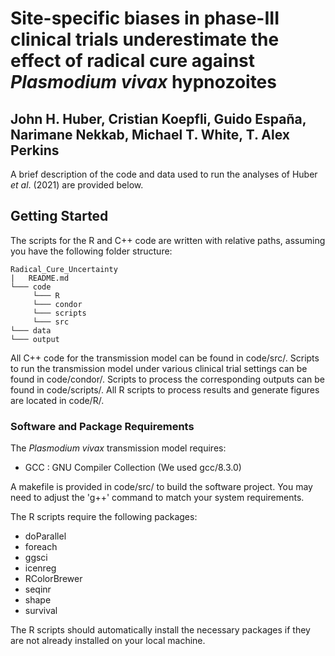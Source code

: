 # Site-specific biases in phase-III clinical trials underestimate the effect of radical cure against *Plasmodium vivax* hypnozoites
## John H. Huber, Cristian Koepfli, Guido España, Narimane Nekkab, Michael T. White, T. Alex Perkins

A brief description of the code and data used to run the analyses of Huber *et al*. (2021) are provided below.

## Getting Started

The scripts for the R and C++ code are written with relative paths, assuming you have the following folder structure:
```
Radical_Cure_Uncertainty
|   README.md
└─── code 
     └─── R
     └─── condor
     └─── scripts
     └─── src	 	
└─── data
└─── output
```

All C++ code for the transmission model can be found in code/src/. Scripts to run the transmission model under various clinical trial settings can be found in code/condor/. Scripts to process the corresponding outputs can be found in code/scripts/. All R scripts to process results and generate figures are located in code/R/.

### Software and Package Requirements

The *Plasmodium vivax* transmission model requires:

* GCC : GNU Compiler Collection (We used gcc/8.3.0)

A makefile is provided in code/src/ to build the software project. You may need to adjust the 'g++' command to match your system requirements.

The R scripts require the following packages:

* doParallel
* foreach
* ggsci
* icenreg
* RColorBrewer
* seqinr
* shape
* survival

The R scripts should automatically install the necessary packages if they are not already installed on your local machine. 

